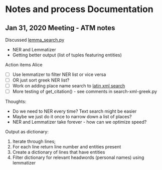 # Notes and process Documentation

## Jan 31, 2020 Meeting - ATM notes

Discussed [lemma_search.py](lemma_search.py)
- NER and Lemmatizer
- Getting better output (list of tuples featuring entities)

Action items Alice
- [ ] Use lemmatizer to filter NER list or vice versa 
- [ ] OR just sort greek NER list?
- [ ] Work on adding place name search to [latin xml search](search-xml-latin.py)
- [ ] More testing of get_citation() - see comments in search-xml-greek.py

Thoughts:
- Do we need to NER every time? Text search might be easier
- Maybe we just do it once to narrow down a list of places?
- NER and Lemmatizer take forever - how can we optimize speed?


Output as dictionary:
1. Iterate through lines;
2. For each line return line number and entities present
3. Create a dictionary of lines that have entities
4. Filter dictionary for relevant headwords (personal names) using lemmatizer
